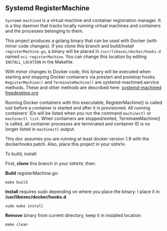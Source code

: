 ## Systemd RegisterMachine

`Systemd-machined` is a virtual machine and container registration manager.  It is a tiny daemon that
tracks locally running virtual machines and containers and the processes belonging to them.


This project produces a golang binary that can be used with Docker (with minor code changes).
If you clone this branch and build/install `registerMachine.go`, a binary will be placed in
`/usr/libexec/docker/hooks.d` named `oci-registerMachine`. You can change this location by
editing `INSTALL_LOCATION` in the Makefile.


With minor changes to Docker code, this binary will be executed when starting and stopping Docker
containers via prestart and poststop hooks.  `RegisterMachine()` and `TerminateMachine()` are 
systemd-machined.service methods.
These and other methods are described here:
[systemd-machined freedesktop.org](http://www.freedesktop.org/wiki/Software/systemd/machined/)


Running Docker containers with this executable, RegisterMachine() is called
iust before a container is started and after it is provisioned.
All running containers' IDs will be listed when you run the command `machinectl` or `machinectl list`.
When containers are stopped/exited, TerminateMachine() is called, all container processes are terminated
and container ID is no longer listed in `machinectl` output.


This doc assumes you are running at least docker version 1.9 with the dockerhooks patch.
Also, place this project in your `GOPATH`.


To build, install:

First, **clone** this branch in your `GOPATH`, then:


**Build** registerMachine.go:

`make build`

	
**Install** requires sudo depending on where you place the binary:
I place it in **/usr/libexec/docker/hooks.d**


`sudo make install`


**Remove** binary from current directory, keep it in installed location:


`make clean`
